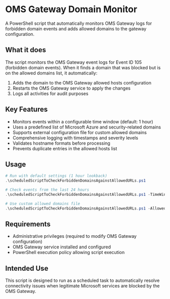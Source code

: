 # OMS Gateway Domain Monitor

A PowerShell script that automatically monitors OMS Gateway logs for forbidden domain events and adds allowed domains to the gateway configuration.

## What it does

The script monitors the OMS Gateway event logs for Event ID 105 (forbidden domain events). When it finds a domain that was blocked but is on the allowed domains list, it automatically:

1. Adds the domain to the OMS Gateway allowed hosts configuration
2. Restarts the OMS Gateway service to apply the changes
3. Logs all activities for audit purposes

## Key Features

- Monitors events within a configurable time window (default: 1 hour)
- Uses a predefined list of Microsoft Azure and security-related domains
- Supports external configuration file for custom allowed domains
- Comprehensive logging with timestamps and severity levels
- Validates hostname formats before processing
- Prevents duplicate entries in the allowed hosts list

## Usage

```powershell
# Run with default settings (1 hour lookback)
.\scheduledScriptToCheckForbiddenDomainsAgainstAllowedURLs.ps1

# Check events from the last 24 hours
.\scheduledScriptToCheckForbiddenDomainsAgainstAllowedURLs.ps1 -TimeWindowHours 24

# Use custom allowed domains file
.\scheduledScriptToCheckForbiddenDomainsAgainstAllowedURLs.ps1 -AllowedDomainsPath "C:\Config\allowed_domains.txt"
```

## Requirements

- Administrative privileges (required to modify OMS Gateway configuration)
- OMS Gateway service installed and configured
- PowerShell execution policy allowing script execution

## Intended Use

This script is designed to run as a scheduled task to automatically resolve connectivity issues when legitimate Microsoft services are blocked by the OMS Gateway.
